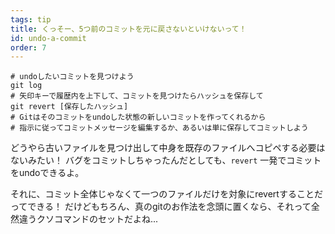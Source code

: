 ```yaml
---
tags: tip
title: くっそー、5つ前のコミットを元に戻さないといけないって！
id: undo-a-commit
order: 7
---
```


```git
# undoしたいコミットを見つけよう
git log
# 矢印キーで履歴内を上下して、コミットを見つけたらハッシュを保存して
git revert [保存したハッシュ]
# Gitはそのコミットをundoした状態の新しいコミットを作ってくれるから
# 指示に従ってコミットメッセージを編集するか、あるいは単に保存してコミットしよう
```

どうやら古いファイルを見つけ出して中身を既存のファイルへコピペする必要はないみたい！ バグをコミットしちゃったんだとしても、`revert` 一発でコミットをundoできるよ。

それに、コミット全体じゃなくて一つのファイルだけを対象にrevertすることだってできる！ だけどもちろん、真のgitのお作法を念頭に置くなら、それって全然違うクソコマンドのセットだよね...
